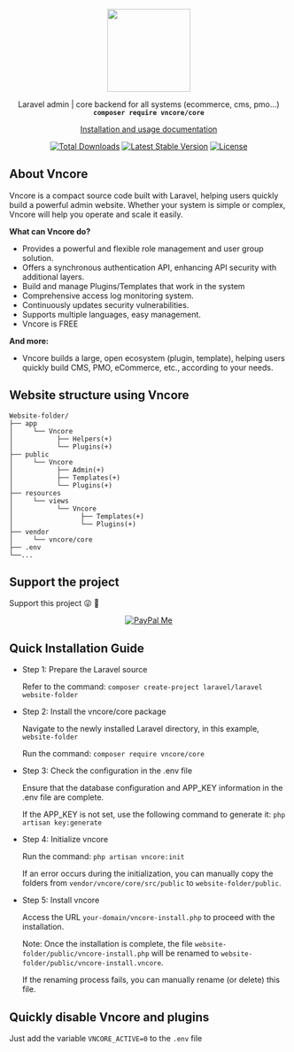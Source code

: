 <p align="center">
    <img src="https://vncore.net/logo.png?v=4" width="150">
</p>
<p align="center">Laravel admin | core backend for all systems (ecommerce, cms, pmo...)<br>
    <code><b>composer require vncore/core</b></code></p>
<p align="center">
 <a href="https://vncore.net">Installation and usage documentation</a>
</p>

<p align="center">
<a href="https://packagist.org/packages/vncore/core"><img src="https://poser.pugx.org/vncore/core/d/total.svg" alt="Total Downloads"></a>
<a href="https://packagist.org/packages/vncore/core"><img src="https://poser.pugx.org/vncore/core/v/stable.svg" alt="Latest Stable Version"></a>
<a href="https://packagist.org/packages/vncore/core"><img src="https://poser.pugx.org/vncore/core/license.svg" alt="License"></a>
</p>

## About Vncore
Vncore is a compact source code built with Laravel, helping users quickly build a powerful admin website. Whether your system is simple or complex, Vncore will help you operate and scale it easily.

**What can Vncore do?**

- Provides a powerful and flexible role management and user group solution.
- Offers a synchronous authentication API, enhancing API security with additional layers.
- Build and manage Plugins/Templates that work in the system
- Comprehensive access log monitoring system.
- Continuously updates security vulnerabilities.
- Supports multiple languages, easy management.
- Vncore is FREE

**And more:**

- Vncore builds a large, open ecosystem (plugin, template), helping users quickly build CMS, PMO, eCommerce, etc., according to your needs.

## Website structure using Vncore

    Website-folder/
    ├── app
    │     └── Vncore
    │           ├── Helpers(+)
    │           └── Plugins(+)
    ├── public
    │     └── Vncore
    │           ├── Admin(+)
    │           ├── Templates(+)
    │           └── Plugins(+)
    ├── resources
    │     └── views
    │           └── Vncore
    │                 ├── Templates(+)
    │                 └── Plugins(+)
    ├── vendor
    │     └── vncore/core
    ├── .env
    └──...

## Support the project
Support this project :stuck_out_tongue_winking_eye: :pray:
<p align="center">
    <a href="https://www.paypal.me/LeLanh" target="_blank"><img src="https://img.shields.io/badge/Donate-PayPal-green.svg" data-origin="https://img.shields.io/badge/Donate-PayPal-green.svg" alt="PayPal Me"></a>
</p>

## Quick Installation Guide
- Step 1: Prepare the Laravel source

  Refer to the command: `composer create-project laravel/laravel website-folder`

- Step 2: Install the vncore/core package

  Navigate to the newly installed Laravel directory, in this example, `website-folder`

  Run the command: `composer require vncore/core`

- Step 3: Check the configuration in the .env file

  Ensure that the database configuration and APP_KEY information in the .env file are complete.

  If the APP_KEY is not set, use the following command to generate it: `php artisan key:generate`

- Step 4: Initialize vncore

  Run the command: `php artisan vncore:init`

  If an error occurs during the initialization, you can manually copy the folders from `vendor/vncore/core/src/public` to `website-folder/public`.

- Step 5: Install vncore

  Access the URL `your-domain/vncore-install.php` to proceed with the installation.

  Note: Once the installation is complete, the file `website-folder/public/vncore-install.php` will be renamed to `website-folder/public/vncore-install.vncore`.

  If the renaming process fails, you can manually rename (or delete) this file.


## Quickly disable Vncore and plugins
Just add the variable `VNCORE_ACTIVE=0` to the `.env` file

